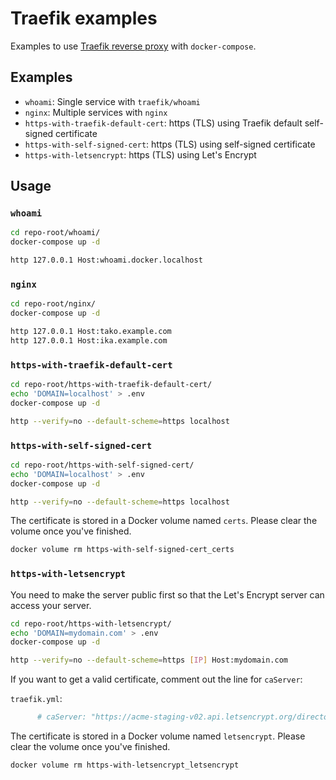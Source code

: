 # Traefik examples

Examples to use [Traefik reverse proxy](https://traefik.io/) with `docker-compose`.

## Examples

- `whoami`: Single service with `traefik/whoami`
- `nginx`: Multiple services with `nginx`
- `https-with-traefik-default-cert`: https (TLS) using Traefik default self-signed certificate
- `https-with-self-signed-cert`: https (TLS) using self-signed certificate
- `https-with-letsencrypt`: https (TLS) using Let's Encrypt

## Usage

### `whoami`

```bash
cd repo-root/whoami/
docker-compose up -d
```

```bash
http 127.0.0.1 Host:whoami.docker.localhost
```

### `nginx`

```bash
cd repo-root/nginx/
docker-compose up -d
```

```bash
http 127.0.0.1 Host:tako.example.com
http 127.0.0.1 Host:ika.example.com
```

### `https-with-traefik-default-cert`

```bash
cd repo-root/https-with-traefik-default-cert/
echo 'DOMAIN=localhost' > .env
docker-compose up -d
```

```bash
http --verify=no --default-scheme=https localhost
```

### `https-with-self-signed-cert`

```bash
cd repo-root/https-with-self-signed-cert/
echo 'DOMAIN=localhost' > .env
docker-compose up -d
```

```bash
http --verify=no --default-scheme=https localhost
```

The certificate is stored in a Docker volume named `certs`. Please clear the volume once you've finished.

```bash
docker volume rm https-with-self-signed-cert_certs
```

### `https-with-letsencrypt`

You need to make the server public first so that the Let's Encrypt server can access your server.

```bash
cd repo-root/https-with-letsencrypt/
echo 'DOMAIN=mydomain.com' > .env
docker-compose up -d
```

```bash
http --verify=no --default-scheme=https [IP] Host:mydomain.com
```

If you want to get a valid certificate, comment out the line for `caServer`:

`traefik.yml`:

```yaml
      # caServer: "https://acme-staging-v02.api.letsencrypt.org/directory"
```

The certificate is stored in a Docker volume named `letsencrypt`. Please clear the volume once you've finished.

```bash
docker volume rm https-with-letsencrypt_letsencrypt
```
